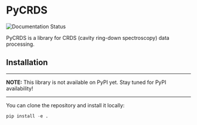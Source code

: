 # PyCRDS

![Documentation Status](https://readthedocs.org/projects/pycrds/badge/?version=latest&style=flat)

PyCRDS is a library for CRDS (cavity ring-down spectroscopy) data processing.

## Installation

---
**NOTE:**
This library is not available on PyPI yet. Stay tuned for PyPI availability!

---

You can clone the repository and install it locally:

```python
pip install -e .
```
